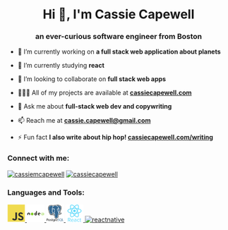 <h1 align="center">Hi 👋, I'm Cassie Capewell</h1>
<h3 align="center">an ever-curious software engineer from Boston</h3>

- 🔧 I’m currently working on **a full stack web application about planets**

- 🧠 I’m currently studying **react**

- 👯 I’m looking to collaborate on **full stack web apps**

- 👩🏻‍💻 All of my projects are available at **[cassiecapewell.com](https://cassiecapewell.com)**

- 💬 Ask me about **full-stack web dev and copywriting**

- 📫 Reach me at **cassie.capewell@gmail.com**

- ⚡ Fun fact **I also write about hip hop! [cassiecapewell.com/writing](https://cassiecapewell.com/writing)**

<h3 align="left">Connect with me:</h3>
<p align="left">
<a href="https://twitter.com/cassiemcapewell" target="blank"><img align="center" src="https://cdn.jsdelivr.net/npm/simple-icons@3.0.1/icons/twitter.svg" alt="cassiemcapewell" height="30" width="40" /></a>
<a href="https://linkedin.com/in/cassiecapewell" target="blank"><img align="center" src="https://cdn.jsdelivr.net/npm/simple-icons@3.0.1/icons/linkedin.svg" alt="cassiecapewell" height="30" width="40" /></a>
</p>

<h3 align="left">Languages and Tools:</h3>
<p align="left"> <a href="https://developer.mozilla.org/en-US/docs/Web/JavaScript" target="_blank"> <img src="https://raw.githubusercontent.com/devicons/devicon/master/icons/javascript/javascript-original.svg" alt="javascript" width="40" height="40"/> </a> <a href="https://nodejs.org" target="_blank"> <img src="https://raw.githubusercontent.com/devicons/devicon/master/icons/nodejs/nodejs-original-wordmark.svg" alt="nodejs" width="40" height="40"/> </a> <a href="https://www.postgresql.org" target="_blank"> <img src="https://raw.githubusercontent.com/devicons/devicon/master/icons/postgresql/postgresql-original-wordmark.svg" alt="postgresql" width="40" height="40"/> </a> <a href="https://reactjs.org/" target="_blank"> <img src="https://raw.githubusercontent.com/devicons/devicon/master/icons/react/react-original-wordmark.svg" alt="react" width="40" height="40"/> </a> <a href="https://reactnative.dev/" target="_blank"> <img src="https://reactnative.dev/img/header_logo.svg" alt="reactnative" width="40" height="40"/> </a> </p>

